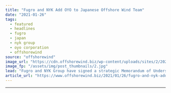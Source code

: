 ```yaml
---
title: "Fugro and NYK Add OYO to Japanese Offshore Wind Team"
date: "2021-01-26"
tags: 
  - featured
  - headlines
  - fugro
  - japan
  - nyk group
  - oyo corporation
  - offshorewind
source: "offshorewind"
image_url: "https://cdn.offshorewind.biz/wp-content/uploads/sites/2/2021/01/26095012/Fugro-and-NYK-Add-OYO-to-Japanese-Offshore-Wind-Team.jpg"
image_fp: "/assets/img/post_thumbnails/2.jpg"
lead: "Fugro and NYK Group have signed a strategic Memorandum of Understanding (MoU) with Japanese"
article_url: "https://www.offshorewind.biz/2021/01/26/fugro-and-nyk-add-oyo-to-japanese-offshore-wind-team/"
---
```


---
